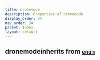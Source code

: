 ```yaml
---
title: dronemode
description: Properties of dronemode
display_order: 34
nav_order: 34
parent: Index
layout: default
---
```


## dronemodeinherits from [`enum`](./enum.html)
